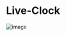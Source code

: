 # Live-Clock

![image](https://github.com/SrivathsanP/Live-Clock/assets/95230968/4761ec74-384a-4faf-a568-caebb694154d)
